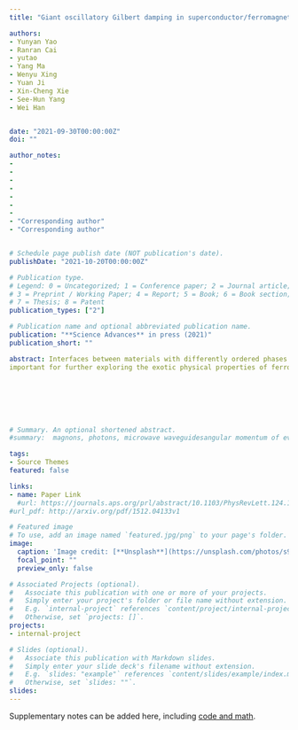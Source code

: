 ```yaml
---
title: "Giant oscillatory Gilbert damping in superconductor/ferromagnet/superconductor junctions"

authors:
- Yunyan Yao
- Ranran Cai
- yutao
- Yang Ma 
- Wenyu Xing
- Yuan Ji
- Xin-Cheng Xie
- See-Hun Yang
- Wei Han


date: "2021-09-30T00:00:00Z"
doi: ""

author_notes:
- 
-
-
-
-
-
-
- "Corresponding author"
- "Corresponding author"


# Schedule page publish date (NOT publication's date).
publishDate: "2021-10-20T00:00:00Z"

# Publication type.
# Legend: 0 = Uncategorized; 1 = Conference paper; 2 = Journal article;
# 3 = Preprint / Working Paper; 4 = Report; 5 = Book; 6 = Book section;
# 7 = Thesis; 8 = Patent
publication_types: ["2"]

# Publication name and optional abbreviated publication name.
publication: "**Science Advances** in press (2021)"
publication_short: ""

abstract: Interfaces between materials with differently ordered phases present unique opportunities for exotic physical properties, especially the interplay between ferromagnetism and superconductivity in the ferromagnet/superconductor heterostructures. The investigation of zero- and π-junctions has been of particular interest for both fundamental physical science and emerging technologies. Here, we report the experimental observation of giant oscillatory Gilbert damping in the superconducting Nb/NiFe/Nb junctions with respect to the NiFe thickness. This observation suggests an unconventional spin pumping and relaxation via zero-energy Andreev bound states that exist only in the Nb/NiFe/Nb pi-junctions, but not in the Nb/NiFe/Nb zero-junctions. Our findings could be
important for further exploring the exotic physical properties of ferromagnet/superconductor heterostructures, and potential applications of ferromagnet pi-junctions in quantum computing, such as half quantum flux qubits.







# Summary. An optional shortened abstract.
#summary:  magnons, photons, microwave waveguidesangular momentum of evanescent field, noncontact pumping of electron spin, evanescent stray fields.

tags:
- Source Themes
featured: false

links:
- name: Paper Link
  #url: https://journals.aps.org/prl/abstract/10.1103/PhysRevLett.124.107202
#url_pdf: http://arxiv.org/pdf/1512.04133v1

# Featured image
# To use, add an image named `featured.jpg/png` to your page's folder. 
image:
  caption: 'Image credit: [**Unsplash**](https://unsplash.com/photos/s9CC2SKySJM)'
  focal_point: ""
  preview_only: false

# Associated Projects (optional).
#   Associate this publication with one or more of your projects.
#   Simply enter your project's folder or file name without extension.
#   E.g. `internal-project` references `content/project/internal-project/index.md`.
#   Otherwise, set `projects: []`.
projects:
- internal-project

# Slides (optional).
#   Associate this publication with Markdown slides.
#   Simply enter your slide deck's filename without extension.
#   E.g. `slides: "example"` references `content/slides/example/index.md`.
#   Otherwise, set `slides: ""`.
slides:
---
```


Supplementary notes can be added here, including [code and math](https://sourcethemes.com/academic/docs/writing-markdown-latex/).
